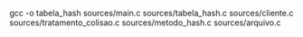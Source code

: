 gcc -o tabela_hash sources/main.c sources/tabela_hash.c sources/cliente.c sources/tratamento_colisao.c sources/metodo_hash.c sources/arquivo.c
